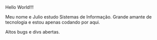   Hello World!!!

Meu nome e Julio estudo Sistemas de Informação.
Grande amante de tecnologia e estou apenas codando por aqui.

Altos bugs e divs abertas.
